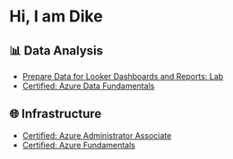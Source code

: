 <h1>Hi, I am Dike</h1>

<h2>📊 Data Analysis </h2>

  - [Prepare Data for Looker Dashboards and Reports: Lab](https://github.com/DIKECC/Lookerlab)
  - [Certified: Azure Data Fundamentals](https://github.com/DIKECC/DP-900)
  
<h2>🌐 Infrastructure </h2>

  - [Certified: Azure Administrator Associate](https://github.com/DIKECC/Az-104)
  - [Certified: Azure Fundamentals](https://github.com/DIKECC/Az-900)

